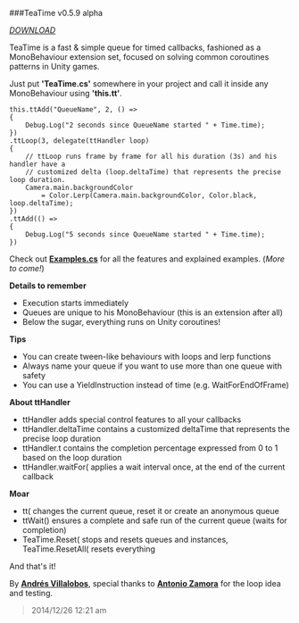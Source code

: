 ###TeaTime v0.5.9 alpha 

_[DOWNLOAD](http://github.com/alvivar/TeaTime/raw/master/TeaTime.zip)_


TeaTime is a fast & simple queue for timed callbacks, fashioned as a
MonoBehaviour extension set, focused on solving common coroutines patterns in
Unity games.

Just put **'TeaTime.cs'** somewhere in your project and call it inside any
MonoBehaviour using **'this.tt'**.


	this.ttAdd("QueueName", 2, () =>
	{
		Debug.Log("2 seconds since QueueName started " + Time.time);
	})
	.ttLoop(3, delegate(ttHandler loop)
	{	
		// ttLoop runs frame by frame for all his duration (3s) and his handler have a
		// customized delta (loop.deltaTime) that represents the precise loop duration.
		Camera.main.backgroundColor 
			= Color.Lerp(Camera.main.backgroundColor, Color.black, loop.deltaTime);
	})
	.ttAdd(() =>
	{
		Debug.Log("5 seconds since QueueName started " + Time.time);
	})


Check out
**[Examples.cs](http://github.com/alvivar/TeaTime/blob/master/Examples.cs)**
for all the features and explained examples. (*More to come!*)


**Details to remember**
- Execution starts immediately
- Queues are unique to his MonoBehaviour (this is an extension after all)
- Below the sugar, everything runs on Unity coroutines!

**Tips**
- You can create tween-like behaviours with loops and lerp functions
- Always name your queue if you want to use more than one queue with safety 
- You can use a YieldInstruction instead of time (e.g. WaitForEndOfFrame)

**About ttHandler**
- ttHandler adds special control features to all your callbacks
- ttHandler.deltaTime contains a customized deltaTime that represents the precise loop duration
- ttHandler.t contains the completion percentage expressed from 0 to 1 based on the loop duration
- ttHandler.waitFor( applies a wait interval once, at the end of the current callback

**Moar**
- tt( changes the current queue, reset it or create an anonymous queue
- ttWait() ensures a complete and safe run of the current queue (waits for completion)
- TeaTime.Reset( stops and resets queues and instances, TeaTime.ResetAll( resets everything

And that's it!


By **[Andrés Villalobos](http://twitter.com/matnesis)**, special thanks to
**[Antonio Zamora](http://twitter.com/tzamora)** for the loop idea and
testing.

> 2014/12/26 12:21 am
